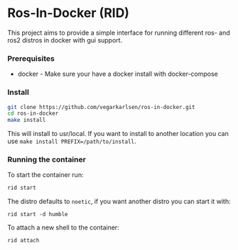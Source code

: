 # Ros-In-Docker (RID)

<!--This project is a template for running a general ros noetic image in a docker container, with gui support. It is ment to be a quick template to easy set up a ros noetic environment for testing puposes.-->

This project aims to provide a simple interface for running different ros- and ros2 distros in docker with gui support. 

### Prerequisites
 - docker - Make sure your have a docker install with docker-compose

### Install
```bash
git clone https://github.com/vegarkarlsen/ros-in-docker.git
cd ros-in-docker
make install 
```
This will install to usr/local. If you want to install to another location you can use `make install PREFIX=/path/to/install`. 

### Running the container
To start the container run:

```bash
rid start
```

The distro defaults to `noetic`, if you want another distro you can start it with:

```
rid start -d humble
```

To attach a new shell to the container:

```bash
rid attach
```



